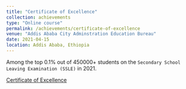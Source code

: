 ```yaml
---
title: "Certificate of Excellence"
collection: achievements
type: "Online course"
permalink: /achievements/certificate-of-excellence
venue: "Addis Ababa City Adminstration Education Bureau"
date: 2021-04-15
location: Addis Ababa, Ethiopia
---
```


Among the top 0.1% out of 450000+ students on the `Secondary School Leaving Examination (SSLE)` in 2021.

[Certificate of Excellence](https://drive.google.com/file/d/1IyOK2nneMIMQxuxObxT4tNMoKvXca0yU/view)
